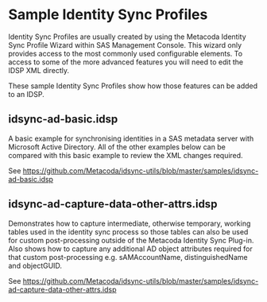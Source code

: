 # Sample Identity Sync Profiles

Identity Sync Profiles are usually created by using the Metacoda Identity Sync Profile Wizard
within SAS Management Console. This wizard only provides access to the most commonly used
configurable elements. To access to some of the more advanced features you will need to edit
the IDSP XML directly.
 
These sample Identity Sync Profiles show how those features can be added to an IDSP.

## idsync-ad-basic.idsp

A basic example for synchronising identities in a SAS metadata server with Microsoft Active
Directory. All of the other examples below can be compared with this basic example to review the
XML changes required.

See <https://github.com/Metacoda/idsync-utils/blob/master/samples/idsync-ad-basic.idsp>
   
## idsync-ad-capture-data-other-attrs.idsp

Demonstrates how to capture intermediate, otherwise temporary, working tables used in the identity
sync process so those tables can also be used for custom post-processing outside of the Metacoda
Identity Sync Plug-in. Also shows how to capture any additional AD object attributes required for
that custom post-processing e.g. sAMAccountName, distinguishedName and objectGUID.

See <https://github.com/Metacoda/idsync-utils/blob/master/samples/idsync-ad-capture-data-other-attrs.idsp>
